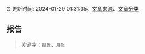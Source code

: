 :alarm_clock: 更新时间: 2024-01-29 01:31:35。[文章来源](/README.md)、[文章分类](/TAGS.md)

## 报告


> 关键字：`报告`、`月报`



